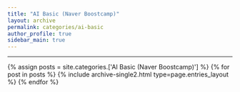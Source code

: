 ```yaml
---
title: "AI Basic (Naver Boostcamp)"
layout: archive
permalink: categories/ai-basic
author_profile: true
sidebar_main: true
---
```


<!-- 공백이 포함되어 있는 카테고리 이름의 경우 site.categories['a b c'] 이런식으로! -->

***

{% assign posts = site.categories.['AI Basic (Naver Boostcamp)'] %}
{% for post in posts %} {% include archive-single2.html type=page.entries_layout %} {% endfor %}

